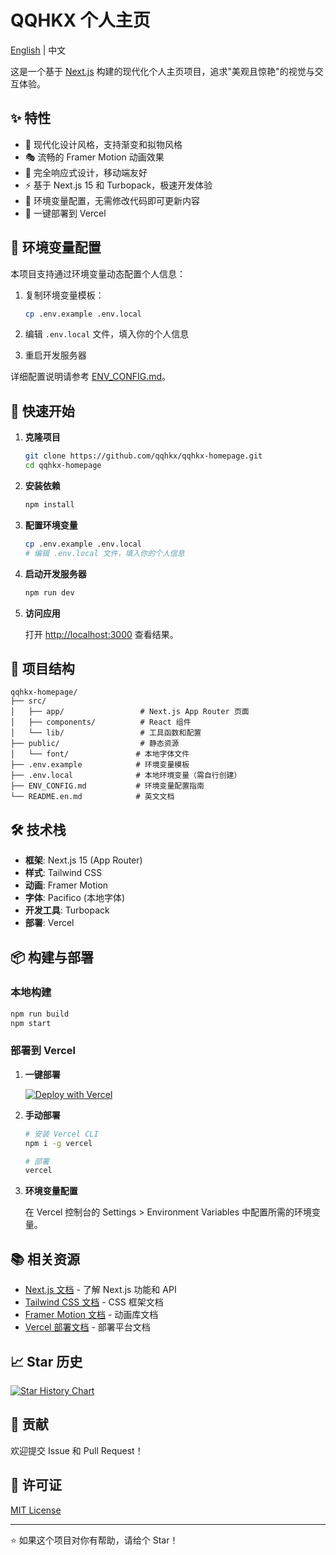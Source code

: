# QQHKX 个人主页

[English](./README.en.md) | 中文

这是一个基于 [Next.js](https://nextjs.org) 构建的现代化个人主页项目，追求"美观且惊艳"的视觉与交互体验。

## ✨ 特性

- 🎨 现代化设计风格，支持渐变和拟物风格
- 🎭 流畅的 Framer Motion 动画效果
- 📱 完全响应式设计，移动端友好
- ⚡ 基于 Next.js 15 和 Turbopack，极速开发体验
- 🎯 环境变量配置，无需修改代码即可更新内容
- 🚀 一键部署到 Vercel

## 🔧 环境变量配置

本项目支持通过环境变量动态配置个人信息：

1. 复制环境变量模板：
   ```bash
   cp .env.example .env.local
   ```

2. 编辑 `.env.local` 文件，填入你的个人信息

3. 重启开发服务器

详细配置说明请参考 [ENV_CONFIG.md](./ENV_CONFIG.md)。

## 🚀 快速开始

1. **克隆项目**
   ```bash
   git clone https://github.com/qqhkx/qqhkx-homepage.git
   cd qqhkx-homepage
   ```

2. **安装依赖**
   ```bash
   npm install
   ```

3. **配置环境变量**
   ```bash
   cp .env.example .env.local
   # 编辑 .env.local 文件，填入你的个人信息
   ```

4. **启动开发服务器**
   ```bash
   npm run dev
   ```

5. **访问应用**
   
   打开 [http://localhost:3000](http://localhost:3000) 查看结果。

## 📁 项目结构

```
qqhkx-homepage/
├── src/
│   ├── app/                 # Next.js App Router 页面
│   ├── components/          # React 组件
│   └── lib/                 # 工具函数和配置
├── public/                  # 静态资源
│   └── font/               # 本地字体文件
├── .env.example            # 环境变量模板
├── .env.local              # 本地环境变量（需自行创建）
├── ENV_CONFIG.md           # 环境变量配置指南
└── README.en.md            # 英文文档
```

## 🛠️ 技术栈

- **框架**: Next.js 15 (App Router)
- **样式**: Tailwind CSS
- **动画**: Framer Motion
- **字体**: Pacifico (本地字体)
- **开发工具**: Turbopack
- **部署**: Vercel

## 📦 构建与部署

### 本地构建
```bash
npm run build
npm start
```

### 部署到 Vercel

1. **一键部署**
   
   [![Deploy with Vercel](https://vercel.com/button)](https://vercel.com/new/clone?repository-url=https://github.com/qqhkx/qqhkx-homepage)

2. **手动部署**
   ```bash
   # 安装 Vercel CLI
   npm i -g vercel
   
   # 部署
   vercel
   ```

3. **环境变量配置**
   
   在 Vercel 控制台的 Settings > Environment Variables 中配置所需的环境变量。

## 📚 相关资源

- [Next.js 文档](https://nextjs.org/docs) - 了解 Next.js 功能和 API
- [Tailwind CSS 文档](https://tailwindcss.com/docs) - CSS 框架文档
- [Framer Motion 文档](https://www.framer.com/motion/) - 动画库文档
- [Vercel 部署文档](https://vercel.com/docs) - 部署平台文档

## 📈 Star 历史

[![Star History Chart](https://api.star-history.com/svg?repos=qqhkx/qqhkx-homepage&type=Date)](https://star-history.com/#qqhkx/qqhkx-homepage&Date)

## 🤝 贡献

欢迎提交 Issue 和 Pull Request！

## 📄 许可证

[MIT License](LICENSE)

---

⭐ 如果这个项目对你有帮助，请给个 Star！
